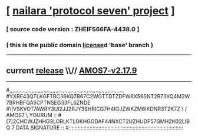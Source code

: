 
# [ [nailara 'protocol seven' project](http://nailara.network/) ]

### [ source code version : ZHEIFS66FA-4438.0 ]

### ( this is the public domain [license](../license)d 'base' branch )
---
## current [release](https://github.com/nailara-technologies/protocol-7/releases) \\\\// [AMOS7-v2.17.9](https://github.com/nailara-technologies/protocol-7/releases/tag/AMOS7-v2.17.9)
---

#,,,.,.,.,.,,,.,,,,.,,,,.,..,,,,,,...,.,,,,.,,..,,...,...,,..,,.,,,,.,..,,,..,
#YXRE43QTLKGFTBC36KQ7B67C2WGTTDTZDFW6X56SNT2R73XQ4M2W7BRHBFQA5CPTNSEG33FL6ZNDE
#\\\|VSKVOT7AWRY3UI2JJ2RJY3SHRICG7H4IOJZWKZM6IKDNR3T2K7Z \ / AMOS7 \ YOURUM ::
#\[7]2CHCWJZHHG3LORLKTLOKHGODAF44NXCT2UZHUDF57GMH2H32LIBQ 7  DATA SIGNATURE ::
#:::::::::::::::::::::::::::::::::::::::::::::::::::::::::::::::::::::::::::::
